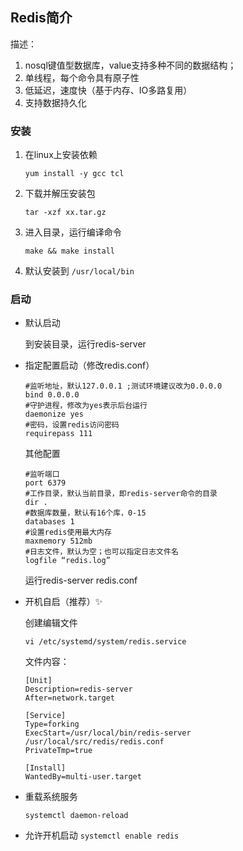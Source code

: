 ##  Redis简介

描述：

1. nosql键值型数据库，value支持多种不同的数据结构；
2. 单线程，每个命令具有原子性
3. 低延迟，速度快（基于内存、IO多路复用）
4. 支持数据持久化



### 安装

1. 在linux上安装依赖

   `yum install -y gcc tcl`

2. 下载并解压安装包

   `tar -xzf xx.tar.gz`

3. 进入目录，运行编译命令

   `make && make install`

4. 默认安装到 `/usr/local/bin`



### 启动

- 默认启动

  到安装目录，运行redis-server

- 指定配置启动（修改redis.conf）

  ```
  #监听地址，默认127.0.0.1 ;测试环境建议改为0.0.0.0
  bind 0.0.0.0
  #守护进程，修改为yes表示后台运行
  daemonize yes
  #密码，设置redis访问密码
  requirepass 111
  ```

  其他配置

  ```
  #监听端口
  port 6379
  #工作目录，默认当前目录，即redis-server命令的目录
  dir .
  #数据库数量，默认有16个库，0-15
  databases 1
  #设置redis使用最大内存
  maxmemory 512mb
  #日志文件，默认为空；也可以指定日志文件名
  logfile “redis.log”
  ```

  运行redis-server redis.conf

  

- 开机自启（推荐）✨

  创建编辑文件

  `vi /etc/systemd/system/redis.service`

  文件内容：

  ```
  [Unit]
  Description=redis-server
  After=network.target
  
  [Service]
  Type=forking
  ExecStart=/usr/local/bin/redis-server /usr/local/src/redis/redis.conf
  PrivateTmp=true
  
  [Install]
  WantedBy=multi-user.target
  ```

- 重载系统服务

  `systemctl daemon-reload`

- 允许开机启动 `systemctl enable redis`